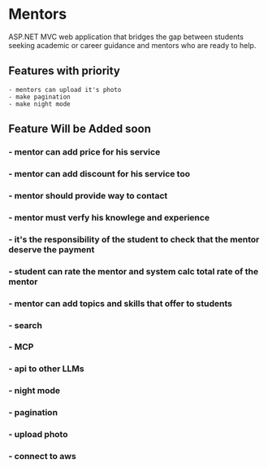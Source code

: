# Mentors
ASP.NET MVC web application that bridges the gap between students seeking academic or career guidance and mentors who are ready to help.


## Features with priority 
    - mentors can upload it's photo
    - make pagination
    - make night mode
## Feature Will be Added soon
### - mentor can add price for his service
### - mentor can add discount for his service too
### - mentor should provide way to contact
### - mentor must verfy his knowlege and experience
### - it's the responsibility of the student to check that the mentor deserve the payment
### - student can rate the mentor and system calc total rate of the mentor
### - mentor can add topics and skills that offer to students
### - search 
### - MCP 
### - api to other LLMs
### - night mode
### - pagination
### - upload photo
### - connect to aws
